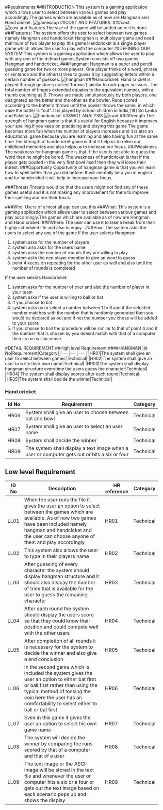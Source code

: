 #Requirements
##INTRODUCTION
This system is a gaming application which allows user to select between various games and play accordingly.The games which are available as of now are Hangman and Hand cricket.
![gamesapp](gamesapp.png)
##COST AND FEATURES:
###cost:
![cost and features](yes.jpg)
The size of the game will be added once it is done
###Features:
The system offers the user to select between two games namely Hangman and handcricket
Hangman is multiplayer game and need minimum of two player to play this game
Handcricket is a single player game which allows the user to play with the computer
##DEFINING OUR SYSTEM
This system is a gaming application which allows the user to play with any one of the defined games.System consists off two games Hangman and handcricket.
###Hangman:
Hangman is a paper and pencil guessing game for two or more players. One player thinks of a word, phrase or sentence and the other(s) tries to guess it by suggesting letters within a certain number of guesses.
![hangman](hman.jpg)
###Handcricket:
Hand cricket is played through gestures (called 'throws') similar to rock paper scissors. The total number of fingers extended equates to the equivalent number, with a thumb counting as 6. Throws are made simultaneously by both players, one designated as the batter and the other as the bowler. Runs scored according to the batter's throws until the bowler throws the same, in which case the batter is "out". It is played by school children in India,[18] Sri Lanka and Pakistan.
![handcricket](Hand.png)
##SWOT ANALYSIS
![swot](swot.png)
###Strength
The strength of hangman game is that it's useful for English because it improves your spelling.If you keep on practicing and playing this game
The game becomes more fun when the number of players increases and it is also an educational game because you are learning and also having fun at the same time
The strength of handcricket game is that it help us to relive our childhood memories and also helps us to increase our focus.
###Weakness
The weakness for hangman game is that if the user is not able to guess the word then he might be bored.
The weakness of handcricket is that if the player gets bowled in the very first bowl itself then they will loose their intrest.
###Opportunity
Opportunity of hangman game is that you will learn how to spell better than you did before. It will mentally help you in english and for handcricket it will help to increase your focus.

###Threats
Threats would be that the users might not find any of these games useful and it is not making any improvement for them to improve their spelling and nor their focus.

###Who:
Users of almost all age can use this
###What:
This system is a gaming application which allows user to select between various games and play accordingly.The games which are available as of now are Hangman and Hand cricket.
###Where:
The user can use it to take a break from their highly scheduled life and also to enjoy .
###How:
The system asks the users to select any one of the game 
If the user selects Hangman:
1. system asks for the number of players
2. system also asks for the users name
3. system asks the number of rounds they are willing to play
4. system asks the non player member to give an word to guess
5. point 4 keeps on repeating for the other user as well and also until the number of rounds is completed

If the user selects Handcricket:
1. system asks for the number of over and also the number of player in your team
2. system asks if the user is willing to ball or bat
3. If you choose to bat
3. system asks us to select a number between 1 to 6 and if the selected number matches with the number that is randomly generated then you would be declared as out and if not the number you chose will be added to your score
5. If you choose to ball the procedure will be similar to that of point 4 and if the number that is chosen by you doesnt match with that of a computer then its run will increase

#DETAIL REQUIREMENT
##High level Requirement
####HANGMAN
|Id No|Requirement|Category|
|--- |--- |--- |
|HR01|The system shall give an user to select between games|Technical|
|HR02|The system shall give an user to write their own name|Technical|
|HR03|The system shall display hangman structure everytime the users guess the character|Technical|
|HR04| The system shall display scores after each round|Technical|
|HR05|The system shall decide the winner|Technical|

### Hand cricket
|Id No|Requirement|Category|
|--- |--- |--- |
|HR06|System shall give an user to choose between bat and bowl|Technical|
|HR07|System shall give an user to select an user name|Technical|
|HR08|System shall decide the winner|Technical|
|HR09|The system shall display a text image when a user or computer gets out or hits a six or four|Technical|

## Low level Requirement

|ID No|Description|HR reference|Category|
|--- |--- |--- |--- |
|LL01|When the user runs the file it gives the user an option to select between the games which are available. As of now two games have been included namely hangman and handcicket and the user can choose anyone of them and play accordingly|HR01|Technical|
|LL02|This system also allows the user to type in their players name|HR02|Technical|
|LL03|After guessing of every  character the system should display hangman structure and it should also display the number of tries that is available for the user to guess the remaining character|HR03|Technical|
|LL04|After each round the system should display the users score so that they could know their position and could compete well with the other users|HR04|Technical|
|LL05|After completion of all rounds it is necessary for the system to decide the winner and also give a end conclusion|HR05|Technical|
|LL06|In the second game which is included the system gives the user an option to either bat first or ball first rather than using the typical method of tossing the coin here the user has an comfortability to select either to ball or bat first|HR06|Technical|
|LL07|Even in this game it gives the user an option to select his own game name|HR07|Technical|
|LL08|The system will decide the winner by comparing the runs scored by that of a computer and that of a user|HR08|Technical|
|LL09|The text image or the ASCII image will be stored in the text file and whenever the user or computer hits a six or a four or gets out the text image based on each scenario pops up and shows the display|HR09|Technical|














